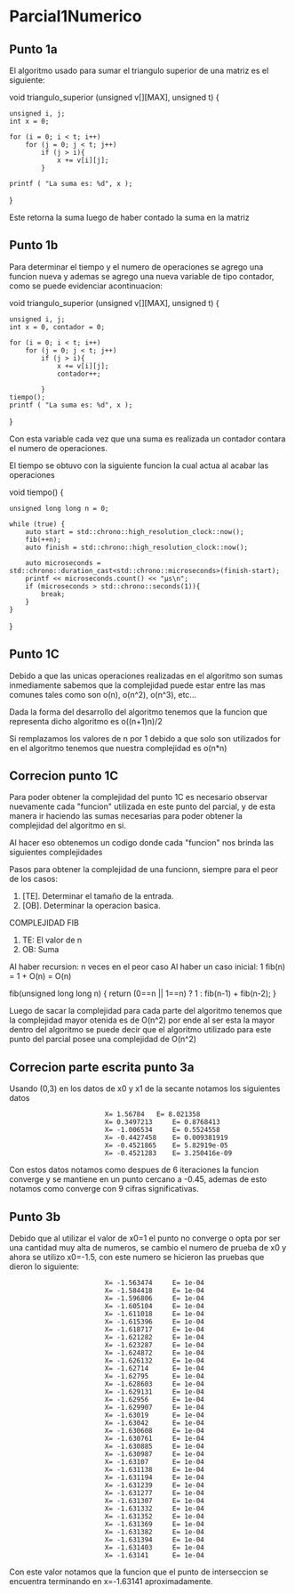 # Parcial1Numerico

## Punto 1a

El algoritmo usado para sumar el triangulo superior de una matriz es el siguiente:

void triangulo_superior (unsigned v[][MAX], unsigned t)
{
    
    unsigned i, j;
    int x = 0;
    
    for (i = 0; i < t; i++)
        for (j = 0; j < t; j++)
            if (j > i){
                x += v[i][j];
            }
 
    printf ( "La suma es: %d", x );
}

Este retorna la suma luego de haber contado la suma en la matriz

##

## Punto 1b

Para determinar el tiempo y el numero de operaciones se agrego una funcion nueva
y ademas se agrego una nueva variable de tipo contador, como se puede evidenciar
acontinuacion: 

void triangulo_superior (unsigned v[][MAX], unsigned t)
{
    
    unsigned i, j;
    int x = 0, contador = 0;
    
    for (i = 0; i < t; i++)
        for (j = 0; j < t; j++)
            if (j > i){
                x += v[i][j];
                contador++;
                
            }
    tiempo();
    printf ( "La suma es: %d", x );
}

Con esta variable cada vez que una suma es realizada un contador contara el numero
de operaciones.

El tiempo se obtuvo con la siguiente funcion la cual actua al acabar las operaciones

void tiempo()
{
    
    unsigned long long n = 0;
    
    while (true) {
        auto start = std::chrono::high_resolution_clock::now();
        fib(++n);
        auto finish = std::chrono::high_resolution_clock::now();

        auto microseconds = std::chrono::duration_cast<std::chrono::microseconds>(finish-start);
        printf << microseconds.count() << "µs\n";
        if (microseconds > std::chrono::seconds(1)){
            break;
        }
    }
 
} 

##

## Punto 1C

Debido a que las unicas operaciones realizadas en el algoritmo son sumas
inmediamente sabemos que la complejidad puede estar entre las mas comunes tales 
como son o(n), o(n^2), o(n^3), etc...

Dada la forma del desarrollo del algoritmo tenemos que la funcion que representa
dicho algoritmo es o((n+1)n)/2

Si remplazamos los valores de n por 1 debido a que solo son utilizados for en el
algoritmo tenemos que nuestra complejidad es o(n*n)

##

## Correcion punto 1C

Para poder obtener la complejidad del punto 1C es necesario observar nuevamente cada "funcion"
utilizada en este punto del parcial, y de esta manera ir haciendo las sumas necesarias para
poder obtener la complejidad del algoritmo en si.

Al hacer eso obtenemos un codigo donde cada "funcion" nos brinda las siguientes complejidades

 Pasos para obtener la complejidad de una funcionn, siempre para el peor de los casos:
 
 1. [TE]. Determinar el tamaño de la entrada.
 2. [OB]. Determinar la operacion basica.
 
 
 COMPLEJIDAD FIB
 
 1. TE: El valor de n
 2. OB: Suma
 
 Al haber recursion: n veces en el peor caso
 Al haber un caso inicial: 1
 fib(n) = 1 + O(n)
        = O(n)
 
 
fib(unsigned long long n) {
    return (0==n || 1==n) ? 1 : fib(n-1) + fib(n-2);
}


Luego de sacar la complejidad para cada parte del algoritmo tenemos que la 
complejidad mayor otenida es de O(n^2) por ende al ser esta la mayor dentro
del algoritmo se puede decir que el algoritmo utilizado para este punto del 
parcial posee una complejidad de O(n^2)


##

## Correcion parte escrita punto 3a

Usando (0,3) en los datos de x0 y x1 de la secante notamos los siguientes datos

                            X= 1.56784 	 E= 8.021358 
                            X= 0.3497213 	 E= 0.8768413 
                            X= -1.006534 	 E= 0.5524558 
                            X= -0.4427458 	 E= 0.009381919 
                            X= -0.4521865 	 E= 5.82919e-05 
                            X= -0.4521283 	 E= 3.250416e-09 

Con estos datos notamos como despues de 6 iteraciones la funcion converge y se
mantiene en un punto cercano a -0.45, ademas
de esto notamos como converge con 9 cifras significativas. 

## 

## Punto 3b

Debido que al utilizar el valor de x0=1 el punto no converge o opta por ser una 
cantidad muy alta de numeros, se cambio el numero de prueba de x0 y ahora se 
utilizo x0=-1.5, con este numero se hicieron las pruebas que dieron lo siguiente:

                            X= -1.563474 	 E= 1e-04 
                            X= -1.584418 	 E= 1e-04 
                            X= -1.596806 	 E= 1e-04 
                            X= -1.605104 	 E= 1e-04 
                            X= -1.611018 	 E= 1e-04 
                            X= -1.615396 	 E= 1e-04 
                            X= -1.618717 	 E= 1e-04 
                            X= -1.621282 	 E= 1e-04 
                            X= -1.623287 	 E= 1e-04 
                            X= -1.624872 	 E= 1e-04 
                            X= -1.626132 	 E= 1e-04 
                            X= -1.62714 	 E= 1e-04 
                            X= -1.62795 	 E= 1e-04 
                            X= -1.628603 	 E= 1e-04 
                            X= -1.629131 	 E= 1e-04 
                            X= -1.62956 	 E= 1e-04 
                            X= -1.629907 	 E= 1e-04 
                            X= -1.63019 	 E= 1e-04 
                            X= -1.63042 	 E= 1e-04 
                            X= -1.630608 	 E= 1e-04 
                            X= -1.630761 	 E= 1e-04 
                            X= -1.630885 	 E= 1e-04 
                            X= -1.630987 	 E= 1e-04 
                            X= -1.63107 	 E= 1e-04 
                            X= -1.631138 	 E= 1e-04 
                            X= -1.631194 	 E= 1e-04 
                            X= -1.631239 	 E= 1e-04 
                            X= -1.631277 	 E= 1e-04 
                            X= -1.631307 	 E= 1e-04 
                            X= -1.631332 	 E= 1e-04 
                            X= -1.631352 	 E= 1e-04 
                            X= -1.631369 	 E= 1e-04 
                            X= -1.631382 	 E= 1e-04 
                            X= -1.631394 	 E= 1e-04 
                            X= -1.631403 	 E= 1e-04 
                            X= -1.63141 	 E= 1e-04
                            
 Con este valor notamos que la funcion que el punto de interseccion se encuentra 
 terminando en x=-1.63141 aproximadamente.
